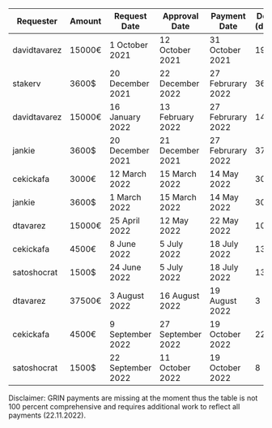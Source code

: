 |Requester|Amount|Request Date|Approval  Date|Payment Date|Delay (days)
| --- | --- |--- |--- |--- |--- |
|davidtavarez|15000€|1 October 2021|12 October 2021|31 October 2021|19|
|stakerv|3600$|20 December 2021|22 December 2022|27 Februrary 2022|36|
|davidtavarez|15000€|16 January 2022|13 February 2022|27 Februrary 2022|14|
|jankie|3600$|20 December 2021|21 December 2021|27 Februrary 2022|37|
|cekickafa |3000€|12 March 2022|15 March 2022|14 May 2022|30|
|jankie|3600$|1 March 2022|15 March 2022|14 May 2022|30|
|dtavarez|15000€|25 April 2022|12 May 2022|22 May 2022|10|
|cekickafa|4500€|8 June 2022|5 July 2022|18 July 2022|13|
|satoshocrat|1500$|24 June 2022|5 July 2022|18 July 2022|13|
|dtavarez|37500€|3 August 2022|16 August 2022|19 August 2022|3|
|cekickafa |4500€|9 September 2022|27 September 2022|19 October 2022|22|
|satoshocrat|1500$|22 September 2022|11 October 2022|19 October 2022|8|


Disclaimer: GRIN payments are missing at the moment thus the table is not 100 percent comprehensive and requires additional work to reflect all payments (22.11.2022).
